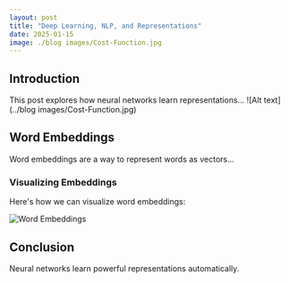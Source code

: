 ```yaml
---
layout: post
title: "Deep Learning, NLP, and Representations"
date: 2025-01-15
image: ./blog images/Cost-Function.jpg
---
```


## Introduction

This post explores how neural networks learn representations...
![Alt text](../blog images/Cost-Function.jpg)

## Word Embeddings

Word embeddings are a way to represent words as vectors...

### Visualizing Embeddings

Here's how we can visualize word embeddings:

![Word Embeddings](image.png)

## Conclusion

Neural networks learn powerful representations automatically.
